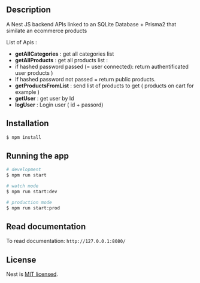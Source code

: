 ## Description

A Nest JS backend APIs linked to an SQLite Database + Prisma2 that similate an ecommerce products

List of Apis :

- **getAllCategories** : get all categories list
- **getAllProducts** : get all products list :
- if hashed password passed (= user connected): return authentificated user products )
- If hashed password not passed = return public products.
- **getProductsFromList** : send list of products to get ( products on cart for example )
- **getUser** : get user by Id
- **logUser** : Login user ( id + passord)

## Installation

```bash
$ npm install
```

## Running the app

```bash
# development
$ npm run start

# watch mode
$ npm run start:dev

# production mode
$ npm run start:prod
```

## Read documentation

To read documentation: `http://127.0.0.1:8080/`

## License

Nest is [MIT licensed](LICENSE).
